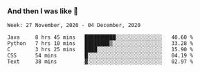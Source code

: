  ### And then I was like 🥱
<!--
**Mat2ja/Mat2ja** is a ✨ _special_ ✨ repository because its `README.md` (this file) appears on your GitHub profile.

Here are some ideas to get you started:

- 🔭 I’m currently working on ...
- 🌱 I’m currently learning ...
- 👯 I’m looking to collaborate on ...
- 🤔 I’m looking for help with ...
- 💬 Ask me about ...
- 📫 How to reach me: ...
- 😄 Pronouns: ...
- ⚡ Fun fact: ...
-->

<!--START_SECTION:waka-->
```text
Week: 27 November, 2020 - 04 December, 2020

Java     8 hrs 45 mins   ██████████░░░░░░░░░░░░░░░   40.60 % 
Python   7 hrs 10 mins   ████████▒░░░░░░░░░░░░░░░░   33.28 % 
C        3 hrs 25 mins   ████░░░░░░░░░░░░░░░░░░░░░   15.90 % 
CSS      54 mins         █░░░░░░░░░░░░░░░░░░░░░░░░   04.19 % 
Text     38 mins         ▓░░░░░░░░░░░░░░░░░░░░░░░░   02.97 % 
```
<!--END_SECTION:waka-->
